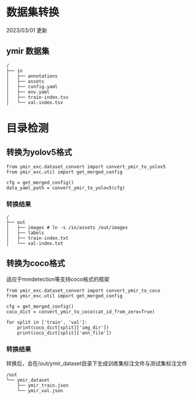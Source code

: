 # 数据集转换

2023/03/01 更新

## ymir 数据集

```
/
├── in
│   ├── annotations
│   ├── assets
│   ├── config.yaml
│   ├── env.yaml
│   ├── train-index.tsv
│   └── val-index.tsv
```

# 目录检测

## 转换为yolov5格式

```
from ymir_exc.dataset_convert import convert_ymir_to_yolov5
from ymir_exc.util import get_merged_config

cfg = get_merged_config()
data_yaml_path = convert_ymir_to_yolov5(cfg)
```

### 转换结果

```
/
├── out
│   ├── images # ln -s /in/assets /out/images
│   ├── labels
│   ├── train-index.txt
│   └── val-index.txt
```

## 转换为coco格式

适应于mmdetection等支持coco格式的框架

```
from ymir_exc.dataset_convert import convert_ymir_to_coco
from ymir_exc.util import get_merged_config

cfg = get_merged_config()
coco_dict = convert_ymir_to_coco(cat_id_from_zero=True)

for split in ['train', 'val']:
    print(coco_dict[split]['img_dir'])
    print(coco_dict[split]['ann_file'])
```

### 转换结果

转换后，会在/out/ymir_dataset目录下生成训练集标注文件与测试集标注文件

```
/out
└── ymir_dataset
    ├── ymir_train.json
    └── ymir_val.json
```

